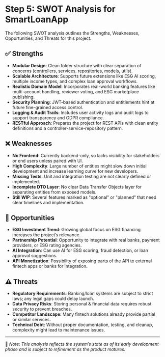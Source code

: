 # Step 5: SWOT Analysis for SmartLoanApp

The following SWOT analysis outlines the Strengths, Weaknesses, Opportunities, and Threats for this project.

## ✅ Strengths

- **Modular Design**: Clean folder structure with clear separation of concerns (controllers, services, repositories, models, utils).
- **Scalable Architecture**: Supports future extensions like ESG AI scoring, multiple income types, and complex loan approval workflows.
- **Realistic Domain Model**: Incorporates real-world banking features like multi-account handling, reviewer voting, and ESG marketplace publishing.
- **Security Planning**: JWT-based authentication and entitlements hint at future fine-grained access control.
- **Logging & Audit Trails**: Includes user activity logs and audit logs to support transparency and GDPR compliance.
- **RESTful Approach**: Prepares the project for REST APIs with clean entity definitions and a controller-service-repository pattern.

## ❌ Weaknesses

- **No Frontend**: Currently backend-only, so lacks visibility for stakeholders or end users unless paired with UI.
- **High Complexity**: Large number of entities might slow down initial development and increase learning curve for new developers.
- **Missing Tests**: Unit and integration testing are not clearly defined or implemented.
- **Incomplete DTO Layer**: No clear Data Transfer Objects layer for separating entities from exposed models.
- **Still WIP**: Several features marked as "optional" or "planned" that need clear timelines and implementation.

## 🚀 Opportunities

- **ESG Investment Trend**: Growing global focus on ESG financing increases the project’s relevance.
- **Partnership Potential**: Opportunity to integrate with real banks, payment providers, or ESG rating agencies.
- **AI Integration**: Can use AI for ESG scoring, fraud detection, or loan approval suggestions.
- **API Monetization**: Possibility of exposing parts of the API to external fintech apps or banks for integration.

## ⚠️ Threats

- **Regulatory Requirements**: Banking/loan systems are subject to strict laws; any legal gaps could delay launch.
- **Data Privacy Risks**: Storing personal & financial data requires robust security to prevent breaches.
- **Competitor Landscape**: Many fintech solutions already provide partial or similar services.
- **Technical Debt**: Without proper documentation, testing, and cleanup, complexity might lead to maintenance issues.

---
📌 *Note: This analysis reflects the system’s state as of its early development phase and is subject to refinement as the product matures.*